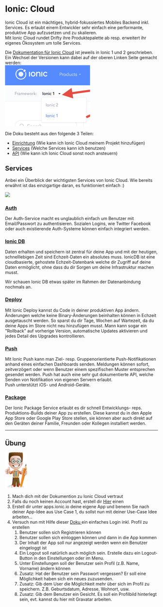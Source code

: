# Ionic: Cloud

Ionic Cloud ist ein mächtiges, hybrid-fokussiertes Mobiles Backend inkl. Services. Es erlaubt einem Entwickler sehr einfach eine performante, produktive App aufzusetzen und zu skalieren.  
Mit Ionic Cloud rundet Drifty ihre  Produktepalette ab resp. erweitert ihr eigenes Ökosystem um tolle Services.

Die [Dokumentation für Ionic Cloud](http://docs.ionic.io/) ist jeweils in Ionic 1 und 2 geschrieben. Ein Wechsel der Versionen kann dabei auf der oberen Linken Seite gemacht werden:  
![](/_allgemein/ionic-cloud-dokuversion.png)

Die Doku besteht aus den folgende 3 Teilen:

* [Einrichtung](http://docs.ionic.io/setup.html) \(Wie kann ich Ionic Cloud meinem Projekt hinzufügen\)
* [Services](http://docs.ionic.io/services/) \(Welche Services kann ich benutzen\)
* [API](http://docs.ionic.io/api/http.html) \(Wie kann ich Ionic Cloud sonst noch ansteuern\)

## Services

Anbei ein Überblick der wichtigsten Services von Ionic Cloud. Wie bereits erwähnt ist das einzigartige daran, es funktioniert einfach :\)

![](https://docs.ionic.io/img/cloud-welcome-illustration.png)

### [Auth](http://docs.ionic.io/services/auth/)

Der Auth-Service macht es unglaublich einfach um Benutzer mit Email/Passwort zu authentisieren. Sozialen Logins, wie Twitter Facebook oder auch existierende Auth-Systeme können einfach integriert werden.

### [Ionic DB](http://docs.ionic.io/services/database/)

Daten erhalten und speichern ist zentral für deine App und mit der heutigen, schnelllebigen Zeit sind Echzeit-Daten ein absolutes muss. IonicDB ist eine cloudbasierte, gehostete Echzeit-Datenbank welche dir Zugriff auf deine Daten ermöglicht, ohne dass du dir Sorgen um deine Infrastruktur machen musst.

Wir schauen Ionic DB etwas später im Rahmen der Datenanbindung nochmals an.

### [Deploy](http://docs.ionic.io/services/deploy/)

Mit Ionic Deploy kannst du Code in deiner produktiven App ändern. Änderungen welche keine Binary-Änderungen beinhalten können in Echzeit ausgetauscht werden. So sparst du dir Tage, Wochen auf Wartezeit, da du deine Apps im Store nicht neu hinzufügen musst. Mann kann sogar ein "Rollback" auf vorherige Version, automatische Updates aktivieren und jedes Detail des Upgrades kontrollieren.

### [Push](http://docs.ionic.io/services/push/)

Mit Ionic Push kann man Ziel- resp. Gruppenorientierte Push-Notifikationen anhand eines einfachen Dashboards senden. Meldungen können sofort, zeitverzögert oder wenn Benutzer einem spezifischen Muster entsprechen gesendet werden. Push hat auch eine sehr gut dokumentierte API, welche Senden von Notifikation von  eigenen Servern erlaubt.  
Push unterstützt iOS- und Android-Geräte.

### [Package](http://docs.ionic.io/services/package/)

Der Ionic Package Service erlaubt es dir schnell Entwicklungs- reps. Produktions-Builds deiner App zu erstellen. Diese kannst du in den Apple App Store oder Google Play Store stellen, sie können aber auch direkt auf den Geräten deiner Familie, Freunden oder Kollegen installiert werden.

---

## Übung

![](/_allgemein/ralph_uebung.png)

1. Mach dich mit der Dokumention zu Ionic Cloud vertraut
2. Falls du noch keinen Account hast, erstell dir [Hier](https://apps.ionic.io/signup) einen
3. Erstell dir unter apps.ionic.io deine eigene App und benenn Sie nach deiner App-Idee aus Use Case 1, du sollst nun mit deiner Use-Case Idee arbeiten... 
4. Versuch nun mit Hilfe dieser  [Doku ](https://docs.ionic.io/services/auth/) ein einfaches Login inkl. Profil zu erstellen
   1. Benutzer sollen sich Registrieren können
   2. Benutzer sollen sich einloggen können und dann in die App kommen
   3. Der Inhalt der App soll nur angezeigt werden wenn ein Benutzer eingeloggt ist
   4. Ein Logout soll natürlich auch möglich sein. Erstelle dazu  ein Logout-Button in den Einstellungen oder im Menu.
   5. Unter Einstellungen soll der Benutzer sein Profil \(z.B. Name, Vorname\) ändern können
   6. Zusatz: Hat der Benutzer sein Passwort vergessen? Er soll eine Möglichkeit haben sich ein neues zuzusenden.
   7. Zusatz: Gib dem User die Möglichkeit mehr über sich im Profil zu speichern. Z.B. Geburtsdatum, Adresse, Wohnort, usw.
   8. Zusatz: Gib dem Benutzer ein Gesicht. Es soll ein Profilbild hinterlegt sein, evt. kannst du hier mit Gravatar arbeiten.



